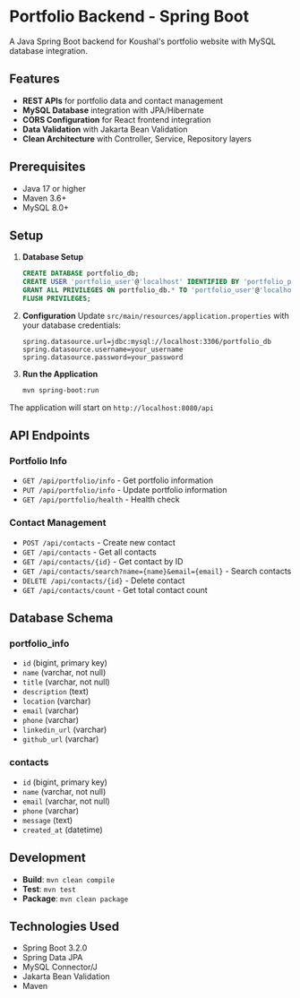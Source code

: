 # Portfolio Backend - Spring Boot

A Java Spring Boot backend for Koushal's portfolio website with MySQL database integration.

## Features

- **REST APIs** for portfolio data and contact management
- **MySQL Database** integration with JPA/Hibernate
- **CORS Configuration** for React frontend integration
- **Data Validation** with Jakarta Bean Validation
- **Clean Architecture** with Controller, Service, Repository layers

## Prerequisites

- Java 17 or higher
- Maven 3.6+
- MySQL 8.0+

## Setup

1. **Database Setup**
   ```sql
   CREATE DATABASE portfolio_db;
   CREATE USER 'portfolio_user'@'localhost' IDENTIFIED BY 'portfolio_password';
   GRANT ALL PRIVILEGES ON portfolio_db.* TO 'portfolio_user'@'localhost';
   FLUSH PRIVILEGES;
   ```

2. **Configuration**
   Update `src/main/resources/application.properties` with your database credentials:
   ```properties
   spring.datasource.url=jdbc:mysql://localhost:3306/portfolio_db
   spring.datasource.username=your_username
   spring.datasource.password=your_password
   ```

3. **Run the Application**
   ```bash
   mvn spring-boot:run
   ```

The application will start on `http://localhost:8080/api`

## API Endpoints

### Portfolio Info
- `GET /api/portfolio/info` - Get portfolio information
- `PUT /api/portfolio/info` - Update portfolio information
- `GET /api/portfolio/health` - Health check

### Contact Management
- `POST /api/contacts` - Create new contact
- `GET /api/contacts` - Get all contacts
- `GET /api/contacts/{id}` - Get contact by ID
- `GET /api/contacts/search?name={name}&email={email}` - Search contacts
- `DELETE /api/contacts/{id}` - Delete contact
- `GET /api/contacts/count` - Get total contact count

## Database Schema

### portfolio_info
- `id` (bigint, primary key)
- `name` (varchar, not null)
- `title` (varchar, not null)
- `description` (text)
- `location` (varchar)
- `email` (varchar)
- `phone` (varchar)
- `linkedin_url` (varchar)
- `github_url` (varchar)

### contacts
- `id` (bigint, primary key)
- `name` (varchar, not null)
- `email` (varchar, not null)
- `phone` (varchar)
- `message` (text)
- `created_at` (datetime)

## Development

- **Build**: `mvn clean compile`
- **Test**: `mvn test`
- **Package**: `mvn clean package`

## Technologies Used

- Spring Boot 3.2.0
- Spring Data JPA
- MySQL Connector/J
- Jakarta Bean Validation
- Maven